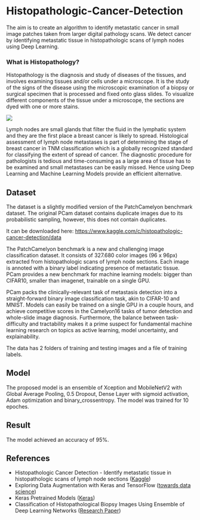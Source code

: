 # Histopathologic-Cancer-Detection

The aim is to create an algorithm to identify metastatic cancer in small image patches taken from larger digital pathology scans. We detect cancer by identifying metastatic tissue in histopathologic scans of lymph nodes using Deep Learning.

### What is Histopathology?

Histopathology is the diagnosis and study of diseases of the tissues, and involves examining tissues and/or cells under a microscope. It is the study of the signs of the disease using the microscopic examination of a biopsy or surgical specimen that is processed and fixed onto glass slides. To visualize different components of the tissue under a microscope, the sections are dyed with one or more stains.

![](https://blog.soprasteria.se/files/2019/09/1-s2.0-S1574789110000268-gr1-e1570531096421.jpg)

Lymph nodes are small glands that filter the fluid in the lymphatic system and they are the first place a breast cancer is likely to spread. Histological assessment of lymph node metastases is part of determining the stage of breast cancer in TNM classification which is a globally recognized standard for classifying the extent of spread of cancer.
The diagnostic procedure for pathologists is tedious and time-consuming as a large area of tissue has to be examined and small metastases can be easily missed. Hence using Deep Learning and Machine Learning Models provide an efficient alternative.

## Dataset

The dataset is a slightly modified version of the PatchCamelyon benchmark dataset. The original PCam dataset contains duplicate images due to its probabilistic sampling, however, this does not contain duplicates.

It can be downloaded here: https://www.kaggle.com/c/histopathologic-cancer-detection/data

The PatchCamelyon benchmark is a new and challenging image classification dataset. It consists of 327.680 color images (96 x 96px) extracted from histopathologic scans of lymph node sections. Each image is annoted with a binary label indicating presence of metastatic tissue. PCam provides a new benchmark for machine learning models: bigger than CIFAR10, smaller than imagenet, trainable on a single GPU.

PCam packs the clinically-relevant task of metastasis detection into a straight-forward binary image classification task, akin to CIFAR-10 and MNIST. Models can easily be trained on a single GPU in a couple hours, and achieve competitive scores in the Camelyon16 tasks of tumor detection and whole-slide image diagnosis. Furthermore, the balance between task-difficulty and tractability makes it a prime suspect for fundamental machine learning research on topics as active learning, model uncertainty, and explainability.

The data has 2 folders of training and testing images and a file of training labels.

## Model
The proposed model is an ensemble of Xception and MobileNetV2 with Global Average Pooling, 0.5 Dropout, Dense Layer with sigmoid activation, Adam optimization and binary_crossentropy. The model was trained for 10 epoches.

## Result
The model achieved an accuracy of 95%.

## References
- Histopathologic Cancer Detection - Identify metastatic tissue in histopathologic scans of lymph node sections ([Kaggle](https://www.kaggle.com/c/histopathologic-cancer-detection))
- Exploring Data Augmentation with Keras and TensorFlow ([towards data science](https://towardsdatascience.com/exploring-image-data-augmentation-with-keras-and-tensorflow-a8162d89b844))
- Keras Pretrained Models ([Keras](https://keras.io/api/applications/))
- Classification of Histopathological Biopsy Images Using Ensemble of Deep Learning Networks ([Research Paper](https://arxiv.org/pdf/1909.11870.pdf))
